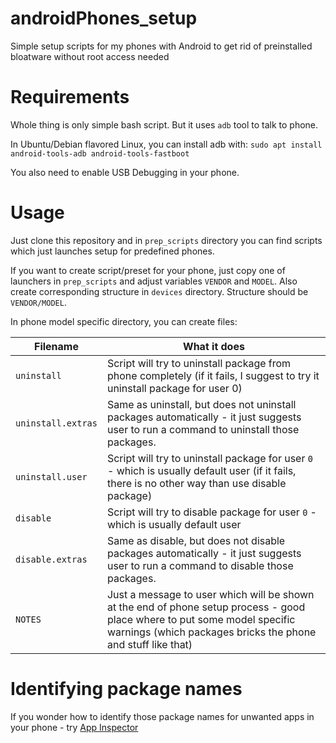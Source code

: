 # androidPhones_setup
Simple setup scripts for my phones with Android to get rid of preinstalled bloatware without root access needed

# Requirements
Whole thing is only simple bash script. But it uses `adb` tool to talk to phone.

In Ubuntu/Debian flavored Linux, you can install adb with: `sudo apt install android-tools-adb android-tools-fastboot`

You also need to enable USB Debugging in your phone.

# Usage
Just clone this repository and in `prep_scripts` directory you can find scripts which just launches setup for predefined phones.

If you want to create script/preset for your phone, just copy one of launchers in `prep_scripts` and adjust variables `VENDOR` and `MODEL`. Also create corresponding structure in `devices` directory. Structure should be `VENDOR/MODEL`.

In phone model specific directory, you can create files:

| Filename           | What it does                                                                                                               |
| ------------------ |----------------------------------------------------------------------------------------------------------------------------|
| `uninstall`        | Script will try to uninstall package from phone completely (if it fails, I suggest to try it uninstall package for user 0) |
| `uninstall.extras` | Same as uninstall, but does not uninstall packages automatically - it just suggests user to run a command to uninstall those packages. |
| `uninstall.user`   | Script will try to uninstall package for user `0` - which is usually default user (if it fails, there is no other way than use disable package) |
| `disable`        | Script will try to disable package for user `0` - which is usually default user |
| `disable.extras` | Same as disable, but does not disable packages automatically - it just suggests user to run a command to disable those packages. |
| `NOTES`   | Just a message to user which will be shown at the end of phone setup process - good place where to put some model specific warnings (which packages bricks the phone and stuff like that) |

# Identifying package names
If you wonder how to identify those package names for unwanted apps in your phone - try [App Inspector](https://play.google.com/store/apps/details?id=bg.projectoria.appinspector)
